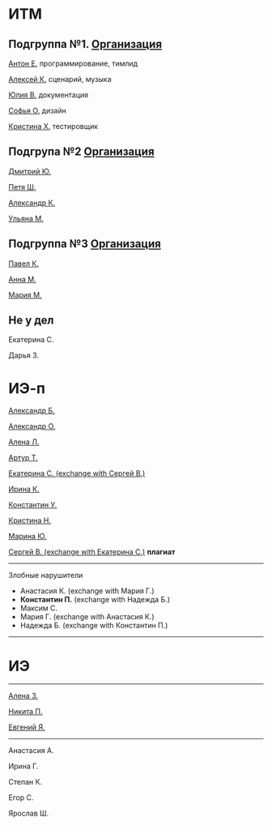 # ИТМ
## Подгруппа №1. [Организация](https://github.com/KazuraInteractive)
[Антон Е.](https://github.com/KumikoKazura) программирование, тимлид

[Алексей К.](https://github.com/DIKIY2018) сценарий, музыка

[Юлия В.](https://github.com/VorobeyJ) документация

[Софья О.](https://github.com/SofyaOjegova) дизайн

[Кристина Х.](https://github.com/crystallixa) тестировщик

## Подгрупа №2 [Организация](https://github.com/SaPeUlDi/TestGameNazvanieVremennoe)

[Дмитрий Ю.](https://github.com/deadmoroz583/test)

[Петя Ш.](https://github.com/earthman10/gamedev)

[Александр К.](https://github.com/Lofetty/ProjectPublicRep)

[Ульяна М.](https://github.com/SaPeUlDi/TestGameNazvanieVremennoe)

## Подгруппа №3 [Организация](https://github.com/PavelKunof/sea-battle)
 
[Павел К.](https://github.com/PavelKunof/)

[Анна М.](https://github.com/MaximovaAnna/)

[Мария М.](https://github.com/MaryaJonn)

## Не у дел

Екатерина С.

Дарья З.


# ИЭ-п

[Александр Б.](https://github.com/sasha4713)

[Александр О.](https://github.com/Karamax/SE)

[Алена Л.](https://github.com/AlenaLotsmanova)

[Артур Т.](https://github.com/catran97)

[Екатерина С. (exchange with Сергей В.)](https://github.com/EkaterinaBeresneva/resultwinner)

[Ирина К. ](https://github.com/MULTI-FACE/irisha-make)

[Константин У.](https://github.com/KostyaUstyancev)

[Кристина Н.](https://github.com/KristinaN98)

[Марина Ю.](https://github.com/yudinaMarina/)

[Сергей В. (exchange with Екатерина С.)](https://github.com/Sergey323/Arithmetic-Detector) **плагиат**
 
 ----

Злобные нарушители
* Анастасия К.  (exchange with Мария Г.)
* __Константин П.__ (exchange with Надежда Б.)
* Максим С.
* Мария Г. (exchange with Анастасия К.)
* Надежда Б. (exchange with Константин П.)


----

# ИЭ

----

[Алена З.](https://github.com/zuevaaa)

[Никита П.](https://github.com/Deathmatchh)

[Евгений Я.](https://github.com/EYagudin)


---

Анастасия А.

Ирина Г.

Степан К.

Егор С.

Ярослав Ш.
